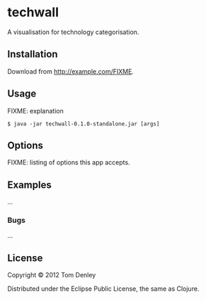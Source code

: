 # techwall

A visualisation for technology categorisation.

## Installation

Download from http://example.com/FIXME.

## Usage

FIXME: explanation

    $ java -jar techwall-0.1.0-standalone.jar [args]

## Options

FIXME: listing of options this app accepts.

## Examples

...

### Bugs

...

## License

Copyright © 2012 Tom Denley

Distributed under the Eclipse Public License, the same as Clojure.
